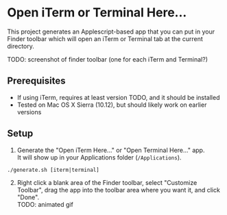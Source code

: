 Open iTerm or Terminal Here...
==============================

This project generates an Applescript-based app that you can put in your Finder 
toolbar which will open an iTerm or Terminal tab at the current directory.

TODO: screenshot of finder toolbar (one for each iTerm and Terminal?)

Prerequisites
-------------
- If using iTerm, requires at least version TODO, and it should be installed 
- Tested on Mac OS X Sierra (10.12), but should likely work on earlier versions

Setup
-----

1. Generate the "Open iTerm Here..." or "Open Terminal Here..." app.  
It will show up in your Applications folder (``/Applications``).
````
./generate.sh [iterm|terminal]
````

2. Right click a blank area of the Finder toolbar, select "Customize Toolbar", 
drag the app into the toolbar area where you want it, and click "Done".  
TODO: animated gif
